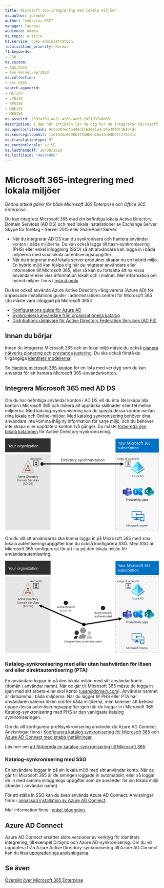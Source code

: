 ```yaml
---
title: Microsoft 365-integrering med lokala miljöer
ms.author: josephd
author: JoeDavies-MSFT
manager: laurawi
audience: Admin
ms.topic: article
ms.service: o365-administration
localization_priority: Normal
f1.keywords:
- CSH
ms.custom:
- Adm_O365
- seo-marvel-apr2020
ms.collection:
- Ent_O365
search.appverid:
- MET150
- LYN150
- SPS150
- MOE150
- MED150
ms.assetid: 263faf8d-aa21-428b-aed3-2021837a4b65
description: I den här artikeln lär du dig hur du integrerar Microsoft 365 med dina befintliga katalog tjänster och lokala miljöer.
ms.openlocfilehash: 9c5e287ed4a440d1f62081a4c94e39f0f162b4dc
ms.sourcegitcommit: 11d1044c6600b1f568b6dc8a53db9b07f2f0ad1c
ms.translationtype: MT
ms.contentlocale: sv-SE
ms.lasthandoff: 10/08/2020
ms.locfileid: "48384868"
---
```

# <a name="microsoft-365-integration-with-on-premises-environments"></a>Microsoft 365-integrering med lokala miljöer

*Denna artikel gäller för både Microsoft 365 Enterprise och Office 365 Enterprise.*

Du kan integrera Microsoft 365 med din befintliga lokala Active Directory Domain Services (AD DS) och med lokala installationer av Exchange Server, Skype för företag – Server 2015 eller SharePoint Server.
  
 - När du integrerar AD DS kan du synkronisera och hantera användar konton i båda miljöerna. Du kan också lägga till hash-synkronisering (PHS) eller enkel inloggning (SSO) så att användare kan logga in i båda miljöerna med sina lokala autentiseringsuppgifter.
 - När du integrerar med lokala server produkter skapar du en hybrid miljö. En hybrid miljö kan hjälpa dig när du migrerar användare eller information till Microsoft 365, eller så kan du fortsätta att ha vissa användare eller viss information lokalt och i molnet. Mer information om hybrid miljöer finns i [hybrid moln](../solutions/cloud-architecture-models.md#hybrid).

Du kan också använda Azure Active Directory-rådgivarena (Azure AD) för anpassade installations guider i administrations centret för Microsoft 365 (du måste vara inloggad på Microsoft 365):

- [Konfigurations guide för Azure AD](https://aka.ms/aadpguidance)
- [Synkronisera användare från organisationens katalog](https://aka.ms/aadconnectpwsync)
- [Distributions rådgivare för Active Directory Federation Services (AD FS)](https://aka.ms/adfsguidance)
   
## <a name="before-you-begin"></a>Innan du börjar

Innan du integrerar Microsoft 365 och en lokal miljö måste du också [planera nätverks planering och prestanda justering](network-planning-and-performance.md). Du ska också förstå de tillgängliga [identitets modellerna](about-microsoft-365-identity.md). 

Se [Hantera microsoft 365-konton](manage-microsoft-365-accounts.md) för en lista med verktyg som du kan använda för att hantera Microsoft 365-användarkonton. 
  
## <a name="integrate-microsoft-365-with-ad-ds"></a>Integrera Microsoft 365 med AD DS

Om du har befintliga användar konton i AD DS vill du inte återskapa alla konton i Microsoft 365 och riskera att upptäcka skillnader eller fel mellan miljöerna. Med katalog-synkronisering kan du spegla dessa konton mellan dina lokala och Online-miljöer. Med katalog synkronisering behöver dina användare inte komma ihåg ny information för varje miljö, och du behöver inte skapa eller uppdatera konton två gånger. Du måste [förbereda den lokala katalogen](prepare-for-directory-synchronization.md) för Active Directory-synkronisering.
  
![Använda katalog-synkronisering för att hålla lokala uppgifter synkroniserade och online](../media/microsoft-365-integration/directory-synchronization.png)
  
Om du vill att användarna ska kunna logga in på Microsoft 365 med sina lokala autentiseringsuppgifter kan du också konfigurera SSO. Med SSO är Microsoft 365 konfigurerat för att lita på den lokala miljön för användarautentisering.
  
![Med enkel inloggning är samma konto tillgängligt i både lokala och Online-miljöer](../media/microsoft-365-integration/single-sign-on.png)

### <a name="directory-synchronization-with-or-without-password-hash-synchronization-or-pass-through-authentication-pta"></a>Katalog-synkronisering med eller utan hashvärden för lösen ord eller direktautentisering (PTA)

En användare loggar in på den lokala miljön med sitt användar konto (domän \ användar namn). När de går till Microsoft 365 måste de logga in igen med sitt arbets-eller skol konto (user@domain.com). Användar namnet är detsamma i båda miljöerna. När du lägger till PHS eller PTA har användaren samma lösen ord för båda miljöerna, men kommer att behöva uppge dessa autentiseringsuppgifter igen när de loggar in i Microsoft 365. Katalog-synkronisering med PHS är den vanligaste katalog synkroniseringen.

Om du vill konfigurera profilsynkronisering använder du Azure AD Connect. Anvisningar finns i [Konfigurera katalog synkronisering för Microsoft 365](set-up-directory-synchronization.md) och [Azure AD Connect med snabb inställningar](https://go.microsoft.com/fwlink/p/?LinkId=698537).

Läs mer om [att förbereda en katalog-synkronisering till Microsoft 365](prepare-for-directory-synchronization.md).

### <a name="directory-synchronization-with-sso"></a>Katalog-synkronisering med SSO

En användare loggar in på sin lokala miljö med sitt användar konto. När de går till Microsoft 365 är de antingen loggade in automatiskt, eller så loggar de in med samma inloggnings uppgifter som de använder för sin lokala miljö (domän \ användar namn).

För att ställa in SSO kan du även använda Azure AD Connect. Anvisningar finns i [anpassad installation av Azure AD Connect](https://go.microsoft.com/fwlink/p/?LinkID=698430).

Mer information finns i [enkel inloggning](https://go.microsoft.com/fwlink/p/?LinkId=698604).

## <a name="azure-ad-connect"></a>Azure AD Connect

Azure AD Connect ersätter äldre versioner av verktyg för identitets integrering, till exempel DirSync och Azure AD-synkronisering. Om du vill uppdatera från Azure Active Directory-synkronisering till Azure AD Connect kan du läsa [uppgraderings anvisningarna](https://go.microsoft.com/fwlink/p/?LinkId=733240). 

## <a name="see-also"></a>Se även

[Översikt över Microsoft 365 Enterprise](microsoft-365-overview.md)

